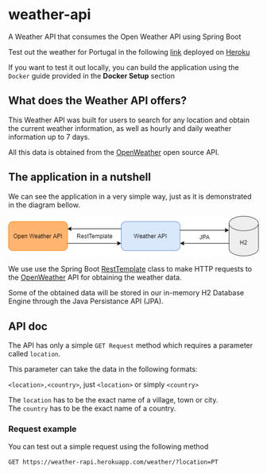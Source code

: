 # weather-api
A Weather API that consumes the Open Weather API using Spring Boot

Test out the weather for Portugal in the following [link](weather-rapi.herokuapp.com/weather/?location=Portugal) deployed on [Heroku](https://www.heroku.com)

If you want to test it out locally, you can build the application using the `Docker` guide provided in the **Docker Setup** section

## What does the Weather API offers?
This Weather API was built for users to search for any location and obtain the current weather information, as well as hourly and daily weather information up to 7 days.

All this data is obtained from the [OpenWeather](https://openweathermap.org/api) open source API.

## The application in a nutshell
We can see the application in a very simple way, just as it is demonstrated in the diagram bellow.

<p align="center">
  <img src="https://github.com/ryzenboi98/weather-api/blob/main/structure.png">
</p>

We use use the Spring Boot [RestTemplate](https://docs.spring.io/spring-framework/docs/current/javadoc-api/org/springframework/web/client/RestTemplate.html) class to make HTTP requests to the [OpenWeather](https://openweathermap.org/api) API for obtaining the weather data. 

Some of the obtained data will be stored in our in-memory H2 Database Engine through the Java Persistance API (JPA).

## API doc
The API has only a simple `GET Request` method which requires a parameter called `location`.

This parameter can take the data in the following formats:

`<location>,<country>`, just `<location>` or simply `<country>`

The `location` has to be the exact name of a village, town or city. 
<br/>
The `country` has to be the exact name of a country.

### Request example
You can test out a simple request using the following method
```http
GET https://weather-rapi.herokuapp.com/weather/?location=PT
```
